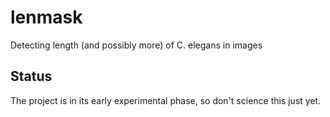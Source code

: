 # lenmask
Detecting length (and possibly more) of C. elegans in images

## Status

The project is in its early experimental phase, so don't science this just yet.
